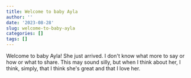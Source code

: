 ```yaml
---
title: Welcome to baby Ayla
author: ''
date: '2023-08-28'
slug: welcome-to-baby-ayla
categories: []
tags: []
---
```


Welcome to baby Ayla! She just arrived. I don't know what more to say or how or what to share. This may sound silly, but when I think about her, I think, simply, that I think she's great and that I love her.